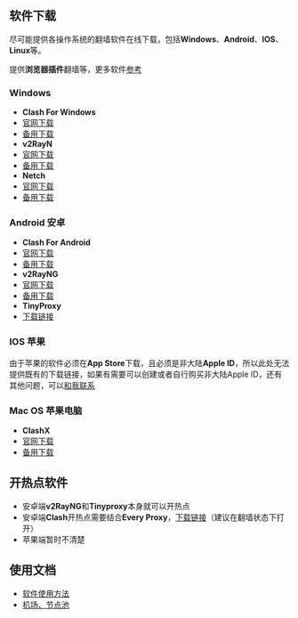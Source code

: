 ## 软件下载

尽可能提供各操作系统的翻墙软件在线下载，包括**Windows**、**Android**、**IOS**、**Linux**等。

提供**浏览器插件**翻墙等，更多软件[参考](https://itlanyan.com/v2ray-clients-download/)

### **Windows**

- **Clash For Windows**
 - [官网下载](https://github.com/Fndroid/clash_for_windows_pkg/releases)
 - [备用下载](https://d3.netfiles.pw/v2/windows/Clash.for.Windows.Setup.0.19.15.exe)
- **v2RayN**
 - [官网下载](https://github.com/2dust/v2rayN/releases)
 - [备用下载](https://d2.netfiles.pw/v2/windows/v2rayN-v5.9.zip)
- **Netch**
 - [官网下载](https://github.com/NetchX/Netch/releases)
 - [备用下载](https://d2.netfiles.pw/v2/windows/Netch-v1.9.2.7z)

### **Android 安卓**

- **Clash For  Android**
 - [官网下载](https://github.com/Kr328/ClashForAndroid/releases)
 - [备用下载](https://d3.netfiles.pw/v2/android/ClashForAndroid-v2.5.4.apk)
- **v2RayNG**
 - [官网下载](https://github.com/2dust/v2rayNG/releases)
 - [备用下载](https://d3.netfiles.pw/v2/android/v2rayNG-v1.7.3.apk)
- **TinyProxy**
 - [下载链接](https://github.com/wchenyi/wall/raw/gh-pages/%E5%AE%89%E5%8D%93/TinyProxy.apk)

### **IOS 苹果**

由于苹果的软件必须在**App Store**下载，且必须是非大陆**Apple ID**，所以此处无法提供既有的下载链接，如果有需要可以创建或者自行购买非大陆Apple ID，还有其他问题，可以[和我联系](mailto:1745470052@qq.com)

### **Mac OS 苹果电脑**

- **ClashX**
 - [官网下载](https://https://github.com/yichengchen/clashX/releases)
 - [备用下载](https://d2.netfiles.pw/v2/macos/ClashX-Pro-v1.70.0.2.dmg)

## 开热点软件
- 安卓端**v2RayNG**和**Tinyproxy**本身就可以开热点
- 安卓端**Clash**开热点需要结合**Every Proxy**，[下载链接](https://github.com/wchenyi/wall/raw/gh-pages/%E5%AE%89%E5%8D%93/every%20proxy.apk)（建议在翻墙状态下打开）
- 苹果端暂时不清楚

## 使用文档

- [软件使用方法](https://root-crown-817.notion.site/70a2b521fdb74751a30c86faf664fe44)
- [机场、节点池](https://root-crown-817.notion.site/c69e47537e984c0dbb6baaf6b65ca73f)
